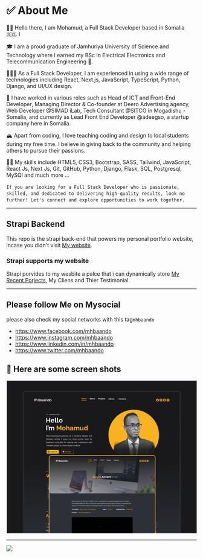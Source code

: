# ✅ About Me

👋🏽 Hello there, I am Mohamud, a Full Stack Developer based in Somalia 🇸🇴. I

🎓 I am a proud graduate of Jamhuriya University of Science and Technology where I earned my BSc in Electrical Electronics and Telecommunication Engineering 📡.

🧑🏼‍💻 As a Full Stack Developer, I am experienced in using a wide range of technologies including React, Next.js, JavaScript, TypeScript, Python, Django, and UI/UX design.

🏢 I have worked in various roles such as Head of ICT and Front-End Developer, Managing Director & Co-founder at Deero Advertising agency, Web Developer @SIMAD iLab, Tech Consultant @SITCO in Mogadishu - Somalia, and currently as Lead Front End Developer @adeegso, a startup company here in Somalia.

🏔 Apart from coding, I love teaching coding and design to local students during my free time. I believe in giving back to the community and helping others to pursue their passions.

💪🏽 My skills include HTML5, CSS3, Bootstrap, SASS, Tailwind, JavaScript, React Js, Next Js, Git, GitHub, Python, Django, Flask, SQL, Postgresql, MySQl and much more ...

`If you are looking for a Full Stack Developer who is passionate, skilled, and dedicated to delivering high-quality results, look no further! Let's connect and explore opportunities to work together.`

---

## Strapi Backend

This repo is the strapi back-end that powers my personal portfolio website, incase you didn't visit [My website](https://mhbaando.com).

### Strapi supports my website

Strapi porvides to my wesbite a palce that i can dynamically store [My Recent Porjects](https://mhbaando.com/projects), My Cliens and Thier Testimonial.

---

## Please follow Me on Mysocial

please also check my social networks with this tag`mhbaando`

- <https://www.facebook.com/mhbaando>
- <https://www.instagram.com/mhbaando>
- <https://www.linkedin.com/in/mhbaando>
- <https://www.twitter.com/mhbaando>

## 📸 Here are some screen shots

![](src/uploads/mhbaando.png)

---

![](public/uploads/mhscreenshot.png)
